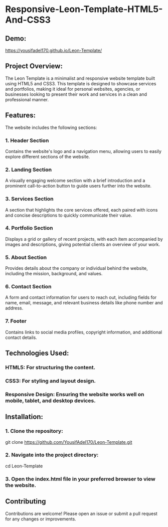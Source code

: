 # Responsive-Leon-Template-HTML5-And-CSS3

## Demo:
https://yousifadel170.github.io/Leon-Template/

## Project Overview:
The Leon Template is a minimalist and responsive website template built using HTML5 and CSS3. This template is designed to showcase services and portfolios, making it ideal for personal websites, agencies, or businesses looking to present their work and services in a clean and professional manner.

## Features:
The website includes the following sections:
### 1. Header Section
Contains the website's logo and a navigation menu, allowing users to easily explore different sections of the website.
### 2. Landing Section
A visually engaging welcome section with a brief introduction and a prominent call-to-action button to guide users further into the website.
### 3. Services Section
A section that highlights the core services offered, each paired with icons and concise descriptions to quickly communicate their value.
### 4. Portfolio Section
Displays a grid or gallery of recent projects, with each item accompanied by images and descriptions, giving potential clients an overview of your work.
### 5. About Section
Provides details about the company or individual behind the website, including the mission, background, and values.
### 6. Contact Section
A form and contact information for users to reach out, including fields for name, email, message, and relevant business details like phone number and address.
### 7. Footer
Contains links to social media profiles, copyright information, and additional contact details.

## Technologies Used: 
### HTML5: For structuring the content.
### CSS3: For styling and layout design.
### Responsive Design: Ensuring the website works well on mobile, tablet, and desktop devices.

## Installation:
### 1. Clone the repository:
git clone https://github.com/YousifAdel170/Leon-Template.git
### 2. Navigate into the project directory:
cd Leon-Template
### 3. Open the index.html file in your preferred browser to view the website.

## Contributing
Contributions are welcome! Please open an issue or submit a pull request for any changes or improvements.
